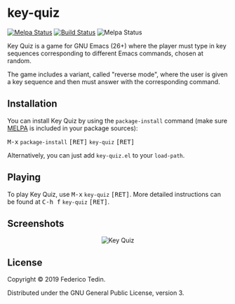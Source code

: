 # key-quiz
[![Melpa Status](http://melpa.milkbox.net/packages/key-quiz-badge.svg)](http://melpa.milkbox.net/#/key-quiz)
[![Build Status](https://travis-ci.org/federicotdn/key-quiz.svg?branch=master)](https://travis-ci.org/federicotdn/key-quiz)
![Melpa Status](https://img.shields.io/github/license/federicotdn/key-quiz.svg)

Key Quiz is a game for GNU Emacs (26+) where the player must type in key sequences corresponding to different Emacs commands, chosen at random.

The game includes a variant, called "reverse mode", where the user is given a key sequence and then must answer with the corresponding command.

## Installation
You can install Key Quiz by using the `package-install` command (make sure [MELPA](https://melpa.org/) is included in your package sources):

<kbd>M-x</kbd> `package-install` <kbd>[RET]</kbd> `key-quiz` <kbd>[RET]</kbd>

Alternatively, you can just add `key-quiz.el` to your `load-path`.

## Playing
To play Key Quiz, use <kbd>M-x</kbd> `key-quiz` <kbd>[RET]</kbd>. More detailed instructions can be found at <kbd>C-h f</kbd> `key-quiz` <kbd>[RET]</kbd>.

## Screenshots
<p align="center">
  <img src="https://user-images.githubusercontent.com/6868935/59036677-1f8e0480-8846-11e9-9087-93058a35ce71.png" alt="Key Quiz" title="" />
</p>

## License
Copyright © 2019 Federico Tedin.

Distributed under the GNU General Public License, version 3.
